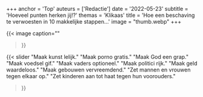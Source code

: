 +++
anchor = 'Top'
auteurs = ['Redactie']
date = '2022-05-23'
subtitle = 'Hoeveel punten herken jij!?'
themas = 'Klikaas'
title = 'Hoe een beschaving te verwoesten in 10 makkelijke stappen...'
image = "thumb.webp"
+++


{{< image
	caption=""
>}}

{{< slider
	"Maak kunst lelijk."
	"Maak porno gratis."
	"Maak God een grap."
	"Maak voedsel gif."
	"Maak vaders optioneel."
	"Maak politici rijk."
	"Maak geld waardeloos."
	"Maak gebouwen vervreemdend."
	"Zet mannen en vrouwen tegen elkaar op."
	"Zet kinderen aan tot haat tegen hun voorouders."
>}}
